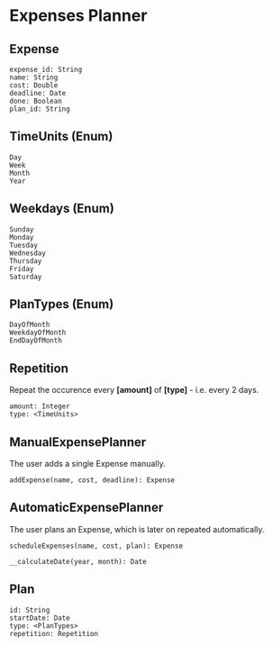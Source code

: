 # Expenses Planner

## Expense

    expense_id: String
    name: String
    cost: Double
    deadline: Date
    done: Boolean
    plan_id: String

## TimeUnits (Enum)

    Day
    Week
    Month
    Year

## Weekdays (Enum)

    Sunday
    Monday
    Tuesday
    Wednesday
    Thursday
    Friday
    Saturday

## PlanTypes (Enum)

    DayOfMonth
    WeekdayOfMonth
    EndDayOfMonth

## Repetition
Repeat the occurence every **[amount]** of **[type]** - i.e. every 2 days.

    amount: Integer
    type: <TimeUnits>

## ManualExpensePlanner
The user adds a single Expense manually.

    addExpense(name, cost, deadline): Expense

## AutomaticExpensePlanner
The user plans an Expense, which is later on repeated automatically.

    scheduleExpenses(name, cost, plan): Expense

    __calculateDate(year, month): Date
    
## Plan

    id: String
    startDate: Date
    type: <PlanTypes>
    repetition: Repetition
